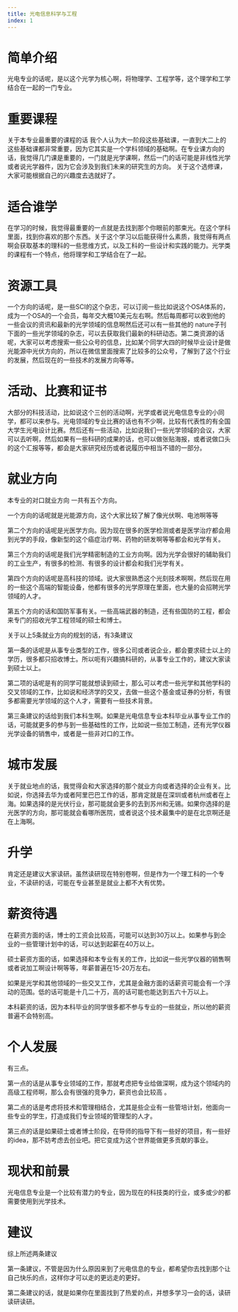 ```yaml
---
title: 光电信息科学与工程
index: 1
---
```


# 简单介绍

光电专业的话呢，是以这个光学为核心啊，将物理学、工程学等，这个理学和工学结合在一起的一门专业。

# 重要课程

关于本专业最重要的课程的话 我个人认为大一阶段这些基础课，一直到大二上的这些基础课都非常重要，因为它其实是一个学科领域的基础啊。在专业课方向的话，我觉得几门课是重要的，一门就是光学课啊，然后一门的话可能是非线性光学或者说光学器件，因为它会涉及到我们未来的研究生的方向。 关于这个选修课，大家可能根据自己的兴趣度去选就好了。

# 适合谁学

在学习的时候，我觉得最重要的一点就是去找到那个你眼前的那束光。在这个学科里面，找到你喜欢的那个东西。关于这个学习以后能获得什么素质，我觉得有两点啊会获取基本的理科的一些思维方式，以及工科的一些设计和实践的能力。光学类的课程有一个特点，他将理学和工学结合在了一起。

# 资源工具

一个方向的话呢，是一些SCI的这个杂志，可以订阅一些比如说这个OSA体系的，成为一个OSA的一个会员，每年交大概10美元左右啊。然后每周都可以收到他的一些会议的资讯和最新的光学领域的信息啊然后还可以有一些其他的 nature子刊下面的一些光学领域的杂志，可以去获取我们最新的科研动态。第二类资源的话呢，大家可以考虑搜索一些公众号的信息，比如某个同学大四的时候毕业设计是做光能源中光伏方向的，所以在微信里面搜索了比较多的公众号，了解到了这个行业的发展，然后现在的一些技术的发展方向等等。 

# 活动、比赛和证书

大部分的科技活动，比如说这个三创的活动啊，光学或者说光电信息专业的小同学，都可以来参与。光电领域的专业比赛的话也有不少啊，比较有代表性的有全国大学生光电设计比赛。然后还有一些活动，比如说我们一些光学领域的会议，大家可以去听啊，然后如果有一些科研的成果的话，也可以做张贴海报，或者说做口头的这个汇报等等，都会是大家研究经历或者说履历中相当不错的一部分。

# 就业方向

本专业的对口就业方向 一共有五个方向。

一个方向的话呢就是光能源方向，这个大家比较了解了像光伏啊、电池啊等等 

第二个方向的话呢是光医学方向。因为现在很多的医学检测或者是医学治疗都会用到光学的手段，像新型的这个癌症治疗啊、药物的研发啊等等都会和光学有关。 

第三个方向的话呢是我们光学精密制造的工业方向啊。因为光学会很好的辅助我们的工业生产，有很多的检测、有很多的设计都会和我们光学有关。 

第四个方向的话呢是高科技的领域。说大家很熟悉这个光刻技术啊啊，然后现在用的一些这个高端的智能设备，他都有很多的光学原理在里面，也大量的会招聘光学领域的人才。 

第五个方向的话和国防军事有关。一些高端武器的制造，还有些国防的工程，都会来专门的招收光学工程领域的硕士和博士。

关于以上5条就业方向的规划的话，有3条建议

第一条的话呢是从事专业类型的工作，很多公司或者说企业，都会要求硕士以上的学历，很多都只招收博士。所以呃有兴趣搞科研的，从事专业工作的，建议大家读到硕士以上。

第二项的话呢是有的同学可能就想读到硕士，那么可以考虑一些光学和其他学科的交叉领域的工作，比如说和经济学的交叉，去做一些这个基金或证券的分析，有很多都需要光学领域的这个人才，需要有一些技术背景。

第三条建议的话给到我们本科生啊。如果是光电信息专业本科毕业从事专业工作的话，可能就更多的参与到一些基础性的工作，比如说一些加工制造，还有光学仪器光学设备的销售中，或者是一些非对口的工作。

# 城市发展

关于就业地点的话，我觉得会和大家选择的那个就业方向或者选择的企业有关。比如说，你选择去华为或者阿里巴巴工作的话，那肯定就是在深圳或者杭州或者在上海。如果选择的是光伏行业，那可能就会更多的去到苏州和无锡。如果你选择的是光医学的方向，那可能就会看哪所医院，或者说这个技术最集中的是在北京啊还是在上海啊。

# 升学

肯定还是建议大家读研。虽然读研现在特别卷啊，但是作为一个理工科的一个专业，不读研的话，可能在专业甚至是就业上都不大有优势。

# 薪资待遇

在薪资方面的话，博士的工资会比较高，可能可以达到30万以上。如果参与到企业的一些管理计划中的话，可以达到起薪在40万以上。

硕士薪资方面的话，如果选择和本专业有关的工作，比如说一些光学仪器的销售啊或者说加工啊设计啊等等，年薪普遍在15-20万左右。

如果是光学和其他领域的一些交叉工作，尤其是金融方面的话薪资可能会有一个浮动的范围。低的话可能是十几二十万，高的话可能也能达到五六十万以上。

本科薪资的话，因为本科毕业的同学很多都不参与专业的一些就业，所以他的薪资普遍不会特别高。

# 个人发展

有三点。

第一点的话是从事专业领域的工作，那就考虑把专业给做深啊，成为这个领域内的高级工程师啊，那么会有很强的竞争力，薪资也会比较高 。

第二点的话是考虑将技术和管理相结合，尤其是些企业有一些管培计划，他面向一些专业的学生，打造成我们专业领域的管理型的人才。 

第三点的话是如果硕士或者博士阶段，在导师的指导下有一些好的项目，有一些好的idea，那不妨考虑去创业吧。把它变成为这个世界能做更多贡献的事业。

# 现状和前景

光电信息专业是一个比较有潜力的专业，因为现在的科技类的行业，或多或少的都需要使用到光学技术。

# 建议

综上所述两条建议 

第一条建议，不管是因为什么原因来到了光电信息的专业，都希望你去找到那个让自己快乐的点，这样你才可以走的更远走的更好。

第二条建议的话，就是如果你在里面找到了热爱的点，并想多学习一会的话，读研读研读研。